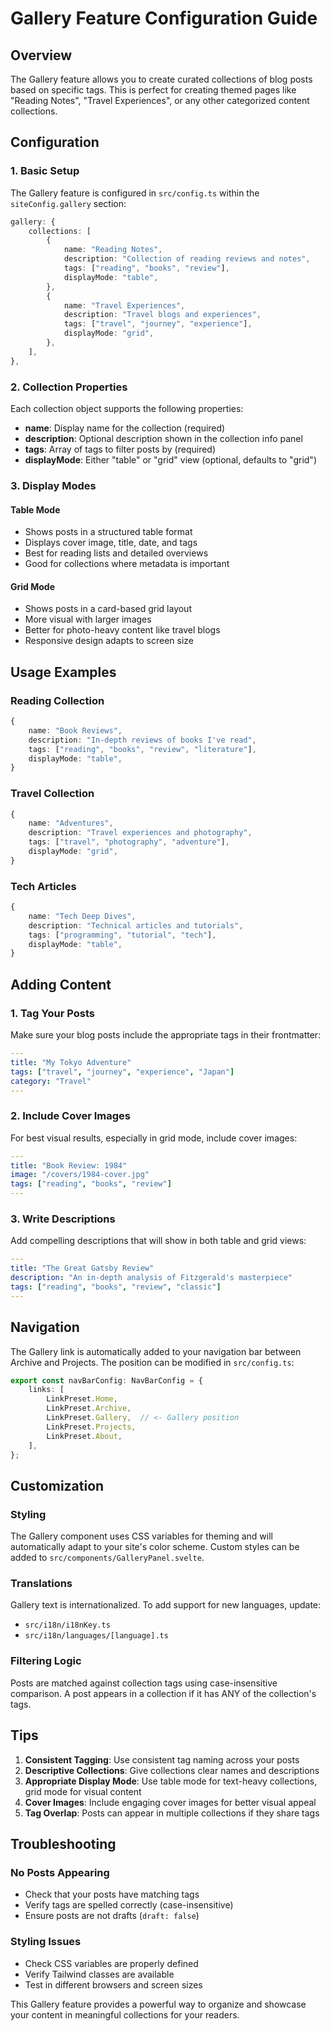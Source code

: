 # Gallery Feature Configuration Guide

## Overview

The Gallery feature allows you to create curated collections of blog posts based on specific tags. This is perfect for creating themed pages like "Reading Notes", "Travel Experiences", or any other categorized content collections.

## Configuration

### 1. Basic Setup

The Gallery feature is configured in `src/config.ts` within the `siteConfig.gallery` section:

```typescript
gallery: {
    collections: [
        {
            name: "Reading Notes",
            description: "Collection of reading reviews and notes",
            tags: ["reading", "books", "review"],
            displayMode: "table",
        },
        {
            name: "Travel Experiences", 
            description: "Travel blogs and experiences",
            tags: ["travel", "journey", "experience"],
            displayMode: "grid",
        },
    ],
},
```

### 2. Collection Properties

Each collection object supports the following properties:

- **name**: Display name for the collection (required)
- **description**: Optional description shown in the collection info panel
- **tags**: Array of tags to filter posts by (required)
- **displayMode**: Either "table" or "grid" view (optional, defaults to "grid")

### 3. Display Modes

#### Table Mode
- Shows posts in a structured table format
- Displays cover image, title, date, and tags
- Best for reading lists and detailed overviews
- Good for collections where metadata is important

#### Grid Mode  
- Shows posts in a card-based grid layout
- More visual with larger images
- Better for photo-heavy content like travel blogs
- Responsive design adapts to screen size

## Usage Examples

### Reading Collection
```typescript
{
    name: "Book Reviews",
    description: "In-depth reviews of books I've read",
    tags: ["reading", "books", "review", "literature"],
    displayMode: "table",
}
```

### Travel Collection
```typescript
{
    name: "Adventures",
    description: "Travel experiences and photography",
    tags: ["travel", "photography", "adventure"],
    displayMode: "grid", 
}
```

### Tech Articles
```typescript
{
    name: "Tech Deep Dives",
    description: "Technical articles and tutorials",
    tags: ["programming", "tutorial", "tech"],
    displayMode: "table",
}
```

## Adding Content

### 1. Tag Your Posts
Make sure your blog posts include the appropriate tags in their frontmatter:

```yaml
---
title: "My Tokyo Adventure"
tags: ["travel", "journey", "experience", "Japan"]
category: "Travel"
---
```

### 2. Include Cover Images
For best visual results, especially in grid mode, include cover images:

```yaml
---
title: "Book Review: 1984"
image: "/covers/1984-cover.jpg"
tags: ["reading", "books", "review"]
---
```

### 3. Write Descriptions
Add compelling descriptions that will show in both table and grid views:

```yaml
---
title: "The Great Gatsby Review"
description: "An in-depth analysis of Fitzgerald's masterpiece"
tags: ["reading", "books", "review", "classic"]
---
```

## Navigation

The Gallery link is automatically added to your navigation bar between Archive and Projects. The position can be modified in `src/config.ts`:

```typescript
export const navBarConfig: NavBarConfig = {
    links: [
        LinkPreset.Home,
        LinkPreset.Archive,
        LinkPreset.Gallery,  // <- Gallery position
        LinkPreset.Projects,
        LinkPreset.About,
    ],
};
```

## Customization

### Styling
The Gallery component uses CSS variables for theming and will automatically adapt to your site's color scheme. Custom styles can be added to `src/components/GalleryPanel.svelte`.

### Translations
Gallery text is internationalized. To add support for new languages, update:
- `src/i18n/i18nKey.ts` 
- `src/i18n/languages/[language].ts`

### Filtering Logic
Posts are matched against collection tags using case-insensitive comparison. A post appears in a collection if it has ANY of the collection's tags.

## Tips

1. **Consistent Tagging**: Use consistent tag naming across your posts
2. **Descriptive Collections**: Give collections clear names and descriptions
3. **Appropriate Display Mode**: Use table mode for text-heavy collections, grid mode for visual content
4. **Cover Images**: Include engaging cover images for better visual appeal
5. **Tag Overlap**: Posts can appear in multiple collections if they share tags

## Troubleshooting

### No Posts Appearing
- Check that your posts have matching tags
- Verify tags are spelled correctly (case-insensitive)
- Ensure posts are not drafts (`draft: false`)

### Styling Issues
- Check CSS variables are properly defined
- Verify Tailwind classes are available
- Test in different browsers and screen sizes

This Gallery feature provides a powerful way to organize and showcase your content in meaningful collections for your readers.
